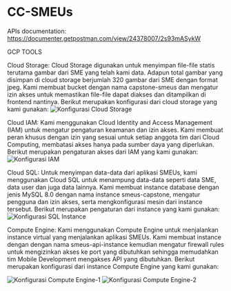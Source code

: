 # CC-SMEUs

APIs documentation: https://documenter.getpostman.com/view/24378007/2s93mASykW


GCP TOOLS

Cloud Storage:
Cloud Storage digunakan untuk menyimpan file-file statis terutama gambar dari SME yang telah kami data. Adapun total gambar yang disimpan di cloud storage berjumlah 320 gambar dari SME dengan format jpeg. Kami membuat bucket dengan nama capstone-smeus dan mengatur izin akses untuk memastikan file-file dapat diakses dan ditampilkan di frontend nantinya. Berikut merupakan konfigurasi dari cloud storage yang kami gunakan:
![Konfigurasi Cloud Storage](https://github.com/Skycyon/CC-SMEUs/assets/102421135/c78b1f07-8423-4a23-90fd-462c334e3ffe)

Cloud IAM:
Kami menggunakan Cloud Identity and Access Management (IAM) untuk mengatur pengaturan keamanan dan izin akses. Kami membuat peran khusus dengan izin yang sesuai untuk setiap anggota tim dari Cloud Computing, membatasi akses hanya pada sumber daya yang diperlukan. Berikut merupakan pengaturan akses dari IAM yang kami gunakan:
![Konfigurasi IAM](https://github.com/Skycyon/CC-SMEUs/assets/102421135/3d1ddbe3-fc30-4e10-8d60-871e2b4ad5c2)

Cloud SQL:
Untuk menyimpan data-data dari aplikasi SMEUs, kami menggunakan Cloud SQL untuk menampung data-data seperti data SME, data user dan juga data lainnya. Kami membuat instance database dengan jenis MySQL 8.0 dengan nama instance smeus-capstone, mengatur pengguna dan izin akses, serta mengkonfigurasi mesin dari instance tersebut. Berikut merupakan pengaturan dari instance yang kami gunakan:
![Konfigurasi SQL Instance](https://github.com/Skycyon/CC-SMEUs/assets/102421135/639ba082-e40f-4273-b010-08e6709b5f60)

Compute Engine:
Kami menggunakan Compute Engine untuk menjalankan instance virtual yang menjalankan aplikasi SMEUs. Kami membuat instance dengan dengan nama smeus-api-instance kemudian mengatur firewall rules untuk mengizinkan akses ke port yang dibutuhkan sehingga memudahkan tim Mobile Development mengakses API yang dibutuhkan. Berikut merupakan konfigurasi dari instance Compute Engine yang kami gunakan:

![Konfigurasi Compute Engine-1](https://github.com/Skycyon/CC-SMEUs/assets/102421135/6277ef34-98ff-4d7a-bf04-578c1166242c)
![Konfigurasi Compute Engine-2](https://github.com/Skycyon/CC-SMEUs/assets/102421135/733e99ab-d187-4e91-99fc-e013227a7526)




